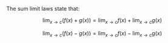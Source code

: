 The sum limit laws state that:

$$\lim_{x\to c}(f(x)+g(x))= \lim_{x\to c} f(x) + \lim_{x\to c} g(x)$$

$$\lim_{x\to c} (f(x)-g(x)) = \lim_{x\to c} f(x) - \lim_{x\to c} g(x)$$
